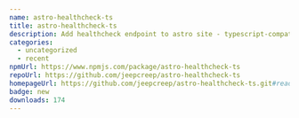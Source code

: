 ```yaml
---
name: astro-healthcheck-ts
title: astro-healthcheck-ts
description: Add healthcheck endpoint to astro site - typescript-compatible
categories:
  - uncategorized
  - recent
npmUrl: https://www.npmjs.com/package/astro-healthcheck-ts
repoUrl: https://github.com/jeepcreep/astro-healthcheck-ts
homepageUrl: https://github.com/jeepcreep/astro-healthcheck-ts.git#readme
badge: new
downloads: 174
---
```

